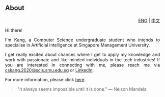 ## About

<div align="right"> <a href="https://github.com/cskang0121/cskang0121/blob/main/README.md">ENG</a> | <a href="https://github.com/cskang0121/cskang0121/blob/main/README_CN.md">中文</a></div>                                                                                                                             
<div style="text-align: justify"> 

<p>Hi there!

I'm Kang, a Computer Science undergraduate student who intends to specialise in Artificial Intelligence at Singapore Management University. </p>

I get really excited about chances where I get to apply my knowledge and work with passionate and like-minded individuals in the tech industries! If you are interested in connecting with me, please reach me via cskang.2020@scis.smu.edu.sg or [LinkedIn](https://www.linkedin.com/in/chinshenkang/). 

For more information, please click [here](https://github.com/cskang0121/cskang0121).

> "It always seems impossible until it is done." ― Nelson Mandela

</div>  
